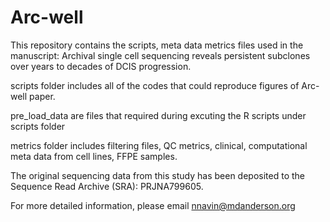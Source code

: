 # Arc-well
This repository contains the scripts, meta data metrics files used in the manuscript: Archival single cell sequencing reveals persistent subclones over years to decades of DCIS progression.


scripts folder includes all of the codes that could reproduce figures of Arc-well paper.

pre_load_data are files that required during excuting the R scripts under scripts folder

metrics folder includes filtering files, QC metrics, clinical, computational meta data from cell lines, FFPE samples.

The original sequencing data from this study has been deposited to the Sequence Read Archive (SRA): PRJNA799605.

For more detailed information, please email nnavin@mdanderson.org 

